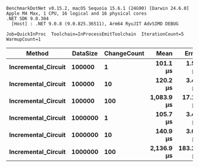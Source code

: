 ```

BenchmarkDotNet v0.15.2, macOS Sequoia 15.6.1 (24G90) [Darwin 24.6.0]
Apple M4 Max, 1 CPU, 16 logical and 16 physical cores
.NET SDK 9.0.304
  [Host] : .NET 9.0.8 (9.0.825.36511), Arm64 RyuJIT AdvSIMD DEBUG

Job=QuickInProc  Toolchain=InProcessEmitToolchain  IterationCount=5  
WarmupCount=1  

```
| Method              | DataSize | ChangeCount | Mean       | Error     | StdDev   | Gen0     | Gen1     | Allocated  |
|-------------------- |--------- |------------ |-----------:|----------:|---------:|---------:|---------:|-----------:|
| **Incremental_Circuit** | **100000**   | **1**           |   **101.1 μs** |   **1.54 μs** |  **0.24 μs** |   **1.0986** |        **-** |    **9.62 KB** |
| **Incremental_Circuit** | **100000**   | **10**          |   **120.2 μs** |   **3.46 μs** |  **0.90 μs** |   **7.6904** |   **0.1221** |   **63.36 KB** |
| **Incremental_Circuit** | **100000**   | **100**         | **1,083.9 μs** |  **17.15 μs** |  **2.65 μs** | **246.0938** |  **54.6875** | **2019.05 KB** |
| **Incremental_Circuit** | **1000000**  | **1**           |   **105.7 μs** |   **3.48 μs** |  **0.90 μs** |   **1.0986** |        **-** |    **9.62 KB** |
| **Incremental_Circuit** | **1000000**  | **10**          |   **140.9 μs** |   **3.03 μs** |  **0.79 μs** |  **12.6953** |   **0.7324** |  **104.77 KB** |
| **Incremental_Circuit** | **1000000**  | **100**         | **2,136.9 μs** | **183.20 μs** | **47.58 μs** | **468.7500** | **171.8750** | **3838.79 KB** |
